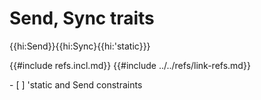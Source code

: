# Send, Sync traits

{{hi:Send}}{{hi:Sync}{{hi:'static}}}

{{#include refs.incl.md}}
{{#include ../../refs/link-refs.md}}

<div class="hidden">
- [ ] 'static and Send constraints
</div>
